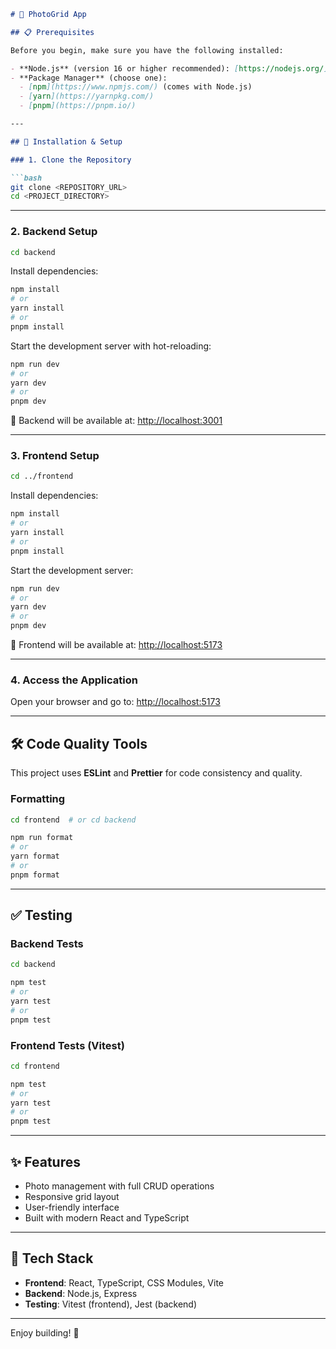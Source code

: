 ```markdown
# 📸 PhotoGrid App

## 📋 Prerequisites

Before you begin, make sure you have the following installed:

- **Node.js** (version 16 or higher recommended): [https://nodejs.org/](https://nodejs.org/)
- **Package Manager** (choose one):
  - [npm](https://www.npmjs.com/) (comes with Node.js)
  - [yarn](https://yarnpkg.com/)
  - [pnpm](https://pnpm.io/)

---

## 🚀 Installation & Setup

### 1. Clone the Repository

```bash
git clone <REPOSITORY_URL>
cd <PROJECT_DIRECTORY>
```

---

### 2. Backend Setup

```bash
cd backend
```

Install dependencies:

```bash
npm install
# or
yarn install
# or
pnpm install
```

Start the development server with hot-reloading:

```bash
npm run dev
# or
yarn dev
# or
pnpm dev
```

🔗 Backend will be available at: [http://localhost:3001](http://localhost:3001)

---

### 3. Frontend Setup

```bash
cd ../frontend
```

Install dependencies:

```bash
npm install
# or
yarn install
# or
pnpm install
```

Start the development server:

```bash
npm run dev
# or
yarn dev
# or
pnpm dev
```

🔗 Frontend will be available at: [http://localhost:5173](http://localhost:5173)

---

### 4. Access the Application

Open your browser and go to: [http://localhost:5173](http://localhost:5173)

---

## 🛠️ Code Quality Tools

This project uses **ESLint** and **Prettier** for code consistency and quality.

### Formatting

```bash
cd frontend  # or cd backend

npm run format
# or
yarn format
# or
pnpm format
```

---

## ✅ Testing

### Backend Tests

```bash
cd backend

npm test
# or
yarn test
# or
pnpm test
```

### Frontend Tests (Vitest)

```bash
cd frontend

npm test
# or
yarn test
# or
pnpm test
```

---

## ✨ Features

- Photo management with full CRUD operations
- Responsive grid layout
- User-friendly interface
- Built with modern React and TypeScript

---

## 🧰 Tech Stack

- **Frontend**: React, TypeScript, CSS Modules, Vite  
- **Backend**: Node.js, Express  
- **Testing**: Vitest (frontend), Jest (backend)
---

Enjoy building! 🚀
